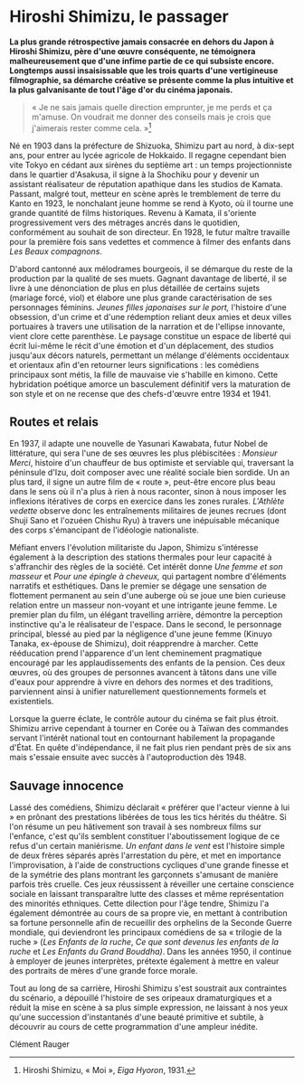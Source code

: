 # Hiroshi Shimizu, le passager

**La plus grande rétrospective jamais consacrée en dehors du Japon à Hiroshi Shimizu, père d'une œuvre conséquente, ne témoignera malheureusement que d'une infime partie de ce qui subsiste encore. Longtemps aussi insaisissable que les trois quarts d'une vertigineuse filmographie, sa démarche créative se présente comme la plus intuitive et la plus galvanisante de tout l'âge d'or du cinéma japonais.**

> « Je ne sais jamais quelle direction emprunter, je me perds et ça m'amuse. On voudrait me donner des conseils mais je crois que j'aimerais rester comme cela. »[^1]

Né en 1903 dans la préfecture de Shizuoka, Shimizu part au nord, à dix-sept ans, pour entrer au lycée agricole de Hokkaido. Il regagne cependant bien vite Tokyo en cédant aux sirènes du septième art : un temps projectionniste dans le quartier d'Asakusa, il signe à la Shochiku pour y devenir un assistant réalisateur de réputation apathique dans les studios de Kamata. Passant, malgré tout, metteur en scène après le tremblement de terre du Kanto en 1923, le nonchalant jeune homme se rend à Kyoto, où il tourne une grande quantité de films historiques. Revenu à Kamata, il s'oriente progressivement vers des métrages ancrés dans le quotidien, conformément au souhait de son directeur. En 1928, le futur maître travaille pour la première fois sans vedettes et commence à filmer des enfants dans _Les Beaux compagnons_.

D'abord cantonné aux mélodrames bourgeois, il se démarque du reste de la production par la qualité de ses muets. Gagnant davantage de liberté, il se livre à une dénonciation de plus en plus détaillée de certains sujets (mariage forcé, viol) et élabore une plus grande caractérisation de ses personnages féminins. _Jeunes filles japonaises sur le port,_ l'histoire d'une obsession, d'un crime et d'une rédemption reliant deux amies et deux villes portuaires à travers une utilisation de la narration et de l'ellipse innovante, vient clore cette parenthèse. Le paysage constitue un espace de liberté qui écrit lui-même le récit d'une émotion et d'un déplacement, des studios jusqu'aux décors naturels, permettant un mélange d'éléments occidentaux et orientaux afin d'en retourner leurs significations : les comédiens principaux sont métis, la fille de mauvaise vie s'habille en kimono. Cette hybridation poétique amorce un basculement définitif vers la maturation de son style et on ne recense que des chefs-d'œuvre entre 1934 et 1941.

## Routes et relais

En 1937, il adapte une nouvelle de Yasunari Kawabata, futur Nobel de littérature, qui sera l'une de ses œuvres les plus plébiscitées : _Monsieur Merci_, histoire d'un chauffeur de bus optimiste et serviable qui, traversant la péninsule d'Izu, doit composer avec une réalité sociale bien sordide. Un an plus tard, il signe un autre film de « route », peut-être encore plus beau dans le sens où il n'a plus à rien à nous raconter, sinon à nous imposer les inflexions itératives de corps en exercice dans les zones rurales. _L'Athlète vedette_ observe donc les entraînements militaires de jeunes recrues (dont Shuji Sano et l'ozuéen Chishu Ryu) à travers une inépuisable mécanique des corps s'émancipant de l'idéologie nationaliste.

Méfiant envers l'évolution militariste du Japon, Shimizu s'intéresse également à la description des stations thermales pour leur capacité à s'affranchir des règles de la société. Cet intérêt donne _Une femme et son masseur_ et _Pour une épingle à cheveux,_ qui partagent nombre d'éléments narratifs et esthétiques. Dans le premier se dégage une sensation de flottement permanent au sein d'une auberge où se joue une bien curieuse relation entre un masseur non-voyant et une intrigante jeune femme. Le premier plan du film, un élégant travelling arrière, démontre la perception instinctive qu'a le réalisateur de l'espace. Dans le second, le personnage principal, blessé au pied par la négligence d'une jeune femme (Kinuyo Tanaka, ex-épouse de Shimizu), doit réapprendre à marcher. Cette rééducation prend l'apparence d'un lent cheminement pragmatique encouragé par les applaudissements des enfants de la pension. Ces deux œuvres, où des groupes de personnes avancent à tâtons dans une ville d'eaux pour apprendre à vivre en dehors des normes et des traditions, parviennent ainsi à unifier naturellement questionnements formels et existentiels.

Lorsque la guerre éclate, le contrôle autour du cinéma se fait plus étroit. Shimizu arrive cependant à tourner en Corée ou à Taïwan des commandes servant l'intérêt national tout en contournant habilement la propagande d'État. En quête d'indépendance, il ne fait plus rien pendant près de six ans mais s'essaie ensuite avec succès à l'autoproduction dès 1948.

## Sauvage innocence

Lassé des comédiens, Shimizu déclarait « préférer que l'acteur vienne à lui » en prônant des prestations libérées de tous les tics hérités du théâtre. Si l'on résume un peu hâtivement son travail à ses nombreux films sur l'enfance, c'est qu'ils semblent constituer l'aboutissement logique de ce refus d'un certain maniérisme. _Un enfant dans le vent_ est l'histoire simple de deux frères séparés après l'arrestation du père, et met en importance l'improvisation, à l'aide de constructions cycliques d'une grande finesse et de la symétrie des plans montrant les garçonnets s'amusant de manière parfois très cruelle. Ces jeux réussissent à réveiller une certaine conscience sociale en laissant transparaître lutte des classes et même représentation des minorités ethniques. Cette dilection pour l'âge tendre, Shimizu l'a également démontrée au cours de sa propre vie, en mettant à contribution sa fortune personnelle afin de recueillir des orphelins de la Seconde Guerre mondiale, qui deviendront les principaux comédiens de sa « trilogie de la ruche » (_Les Enfants de la ruche_, _Ce que sont devenus les enfants de la ruche_ et _Les Enfants du Grand Bouddha)_. Dans les années 1950, il continue à employer de jeunes interprètes, prétexte également à mettre en valeur des portraits de mères d'une grande force morale.

Tout au long de sa carrière, Hiroshi Shimizu s'est soustrait aux contraintes du scénario, a dépouillé l'histoire de ses oripeaux dramaturgiques et a réduit la mise en scène à sa plus simple expression, ne laissant à nos yeux qu'une succession d'instantanés d'une beauté primitive et subtile, à découvrir au cours de cette programmation d'une ampleur inédite.

Clément Rauger

[^1]: Hiroshi Shimizu, « Moi », _Eiga Hyoron_, 1931.
